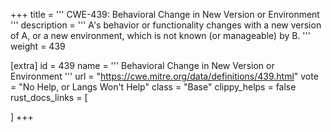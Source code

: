 +++
title = '''
CWE-439: Behavioral Change in New Version or Environment
'''
description	= '''
A's behavior or functionality changes with a new version of A, or a new environment, which is not known (or manageable) by B.
'''
weight = 439

[extra]
id = 439
name = '''
Behavioral Change in New Version or Environment
'''
url = "https://cwe.mitre.org/data/definitions/439.html"
vote = "No Help, or Langs Won't Help"
class = "Base"
clippy_helps = false
rust_docs_links = [
	
]
+++
